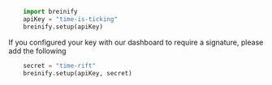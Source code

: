 >
```python
    import breinify
    apiKey = "time-is-ticking" 
    breinify.setup(apiKey)
```


If you configured your key with our dashboard to require a signature, please add the following

>
```python
    secret = "time-rift"
    breinify.setup(apiKey, secret)
```